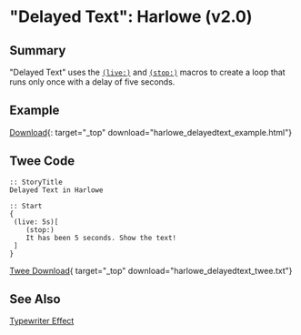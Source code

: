 # "Delayed Text": Harlowe (v2.0)

## Summary

"Delayed Text" uses the [`(live:)`](https://twine2.neocities.org/#macro_live) and [`(stop:)`](https://twine2.neocities.org/#macro_stop) macros to create a loop that runs only once with a delay of five seconds.

## Example

[Download](harlowe_delayedtext_example.html){: target="_top" download="harlowe_delayedtext_example.html"}

## Twee Code

```twee
:: StoryTitle
Delayed Text in Harlowe

:: Start
{
 (live: 5s)[
    (stop:)
    It has been 5 seconds. Show the text!
 ]
}
```

[Twee Download](harlowe_delayedtext_twee.txt){ target="_top" download="harlowe_delayedtext_twee.txt"}

## See Also

[Typewriter Effect](../../typewriter/harlowe/harlowe_typewriter.md)
